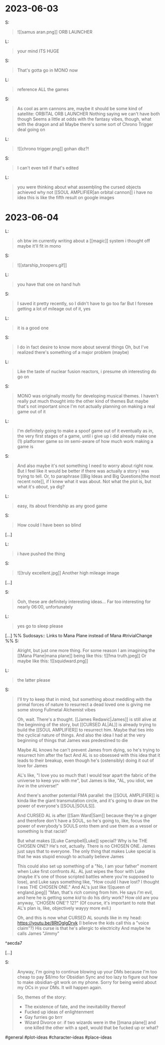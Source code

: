 # 2023-06-03
S:
>![[samus aran.png]]
>ORB LAUNCHER

L:
>your mind
>ITS HUGE

S:
>That's gotta go in MONO now

L:
>reference ALL the games

S:
>As cool as arm cannons are, maybe it should be some kind of satellite: ORBITAL ORB LAUNCHER
>Nothing saying we can't have both though
>Seems a little at odds with the fantasy vibes, though, what with the dragon and all
>Maybe there's some sort of Chrono Trigger deal going on

L:
>![[chrono trigger.png]]
>gohan dbz?!

S:
>I can't even tell if that's edited

L:
>you were thinking about what assembling the cursed objects achieved
>why not [[SOUL AMPLIFIER|an orbital cannon]]
>i have no idea this is like the fifth result on google images

# 2023-06-04

L:
>oh btw
>im currently writing about a [[magic]] system i thought off
>maybe it'll fit in mono

S:
>![[starship_troopers.gif]]

L:
>you have that one on hand huh

S:
>I saved it pretty recently, so I didn't have to go too far
>But I foresee getting a lot of mileage out of it, yes

L:
>it is a good one

S:
>I do in fact desire to know more about several things
>Oh, but I've realized there's something of a major problem (maybe)

L:
>Like the taste of nuclear fusion reactors, i presume
>oh interesting do go on

S:
>MONO was originally mostly for developing musical themes. I haven't really put much thought into the other kind of themes
>But maybe that's not important since I'm not actually planning on making a real game out of it

L:
>I'm definitely going to make a spoof game out of it eventually
>as in, the very first stages of a game, until i give up
>i did already make one (1) platformer game so im semi-aware of how much work making a game is

S:
>And also maybe it's not something I need to worry about right now. But I feel like it would be better if there was actually a story I was trying to tell. Or, to paraphrase [[Big Ideas and Big Questions|the most recent note]], if I knew what it was about. Not what the plot is, but what it's *about*, ya dig?

L:
>easy, its about friendship
>as any good game

S:
>How could I have been so blind

\[...\]

L:
>i have pushed the thing

S:
>![[truly excellent.jpg]]
>Another high mileage image

\[...\]

S:
>Ooh, these are definitely interesting ideas... Far too interesting for nearly 06:00, unfortunately

L:
>yes go to sleep please

\[...\]
%%
Sudosays:: Links to Mana Plane instead of Mana
#trivialChange 
%%
S:
>Alright, but just one more thing. For some reason I am imagining the [[Mana Plane|mana plane]] being like this:
>![[fma truth.jpeg]]
>Or maybe like this:
>![[squidward.png]]

L:
>the latter please

S:
>I'll try to keep that in mind, but something about meddling with the primal forces of nature to resurrect a dead loved one is giving me some strong Fullmetal Alchemist vibes
>
>Oh, wait. There's a thought. [[James Redawić|James]] is still alive at the beginning of the story, but [[CURSED AL|AL]] is already trying to build the [[SOUL AMPLIFIER]] to resurrect him. Maybe that ties into the cyclical nature of things. And also the idea I had at the very beginning of things that James was predestined to die
>
>Maybe AL knows he can't prevent James from dying, so he's trying to resurrect him after the fact
>And AL is so obsessed with this idea that it leads to their breakup, even though he's (ostensibly) doing it out of love for James
>
>AL's like, "I love you so much that I would tear apart the fabric of the universe to keep you with me", but James is like, "AL, you idiot, we *live* in the universe!"
>
>And there's another potential FMA parallel: the [[SOUL AMPLIFIER]] is kinda like the giant transmutation circle, and it's going to draw on the power of everyone's [[SOUL|SOULS]].
>
>And CURSED AL is after [[Sam Ward|Sam]] because they're a ginger and therefore don't have a SOUL, so he's going to, like, focus the power of everybody's SOULS onto them and use them as a vessel or something
>Is that racist?
>
>But what makes [[Luke Campbell|Luke]] special? Why is he THE CHOSEN ONE? He's not, actually. There is no CHOSEN ONE. James just says that to everyone. The only thing that makes Luke special is that he was stupid enough to actually believe James
>
>This could also set up something of a "No, I am your father" moment when Luke first confronts AL. AL just wipes the floor with Luke (maybe it's one of those scripted battles where you're supposed to lose), and Luke says something like, "How could I have lost? I thought I was THE CHOSEN ONE." And AL's just like
>![[queen of england.jpeg]]
>"Man, that's *rich* coming from him. He says *I'm* evil, and here he is getting some *kid* to do his dirty work? How old are you anyway, 'CHOSEN ONE'? 12?"
>(Of course, it's important to note that AL's plan is, like, objectively wayyy more evil.)
>
>Oh, and this is now what CURSED AL sounds like in my head: https://youtu.be/8RtOgIgDrvk (I believe the kids call this a "voice claim"?)
>His curse is that he's allergic to electricity
>And maybe he calls James "Jimmy"

^aecda7

\[...\]

S:
>Anyway, I'm going to continue blowing up your DMs because I'm too cheap to pay $8/mo for Obsidian Sync and too lazy to figure out how to make obsidian-git work on my phone. Sorry for being weird about my OCs in your DMs. It will happen again.

>So, themes of the story:
>- The existence of fate, and the inevitability thereof
>- Fucked up ideas of enlightenment
>- Gay furries go brrr
>- Wizard Divorce or: if two wizards were in the [[mana plane]] and one killed the other with a spell, would that be fucked up or what?

#general #plot-ideas #character-ideas #place-ideas 